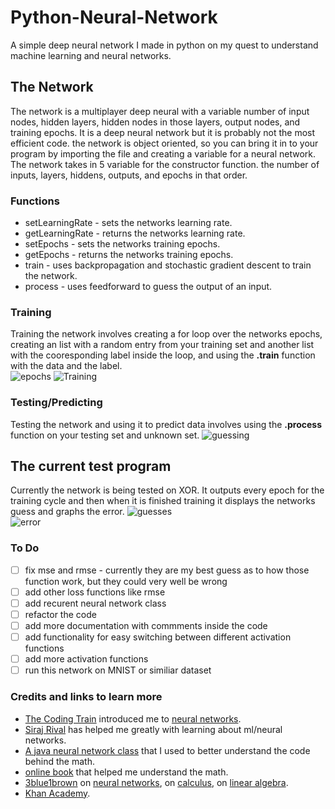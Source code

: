 # Python-Neural-Network
A simple deep neural network I made in python on my quest to understand machine learning and neural networks.

## The Network
The network is a multiplayer deep neural with a variable number of input nodes, hidden layers, hidden nodes in those layers, output nodes, and training epochs. It is a deep neural network but it is probably not the most efficient code.
the network is object oriented, so you can bring it in to your program by importing the file and creating a variable for a neural network. The network takes in 5 variable for the constructor function. the number of inputs, layers, hiddens, outputs, and epochs in that order.
### Functions
* setLearningRate - sets the networks learning rate.
* getLearningRate - returns the networks learning rate.
* setEpochs - sets the networks training epochs.
* getEpochs - returns the networks training epochs.
* train - uses backpropagation and stochastic gradient descent to train the network.
* process - uses feedforward to guess the output of an input.
### Training
Training the network involves creating a for loop over the networks epochs, creating an list with a random entry from your training set and another list with the cooresponding label inside the loop, and using the **.train** function with the data and the label.  
![epochs](https://i.imgur.com/9JVRjhB.png)
![Training](https://i.imgur.com/DQp5Y3t.png)
### Testing/Predicting
Testing the network and using it to predict data involves using the **.process** function on your testing set and unknown set.
![guessing](https://i.imgur.com/iPCENrD.png)
## The current test program
Currently the network is being tested on XOR. It outputs every epoch for the training cycle and then when it is finished training it displays the networks guess and graphs the error.
![guesses](https://i.imgur.com/4mbQmLi.png)   
![error](https://i.imgur.com/LFpAf3Q.png)
### To Do
- [ ] fix mse and rmse - currently they are my best guess as to how those function work, but they could very well be wrong
- [ ] add other loss functions like rmse
- [ ] add recurent neural network class
- [ ] refactor the code
- [ ] add more documentation with commments inside the code
- [ ] add functionality for easy switching between different activation functions
- [ ] add more activation functions
- [ ] run this network on MNIST or similiar dataset

### Credits and links to learn more
* [The Coding Train](https://www.youtube.com/user/shiffman) introduced me to [neural networks](https://www.youtube.com/playlist?list=PLRqwX-V7Uu6Y7MdSCaIfsxc561QI0U0Tb).  
* [Siraj Rival](https://www.youtube.com/channel/UCWN3xxRkmTPmbKwht9FuE5A) has helped me greatly with learning about ml/neural networks.  
* [A java neural network class](https://github.com/Fir3will/Java-Neural-Network) that I used to better understand the code behind the math.  
* [online book](http://neuralnetworksanddeeplearning.com/) that helped me understand the math.  
* [3blue1brown](https://www.youtube.com/channel/UCYO_jab_esuFRV4b17AJtAw) on [neural networks](https://www.youtube.com/playlist?list=PLZHQObOWTQDNU6R1_67000Dx_ZCJB-3pi), on [calculus](https://www.youtube.com/playlist?list=PLZHQObOWTQDMsr9K-rj53DwVRMYO3t5Yr), on [linear algebra](https://www.youtube.com/playlist?list=PLZHQObOWTQDPD3MizzM2xVFitgF8hE_ab).  
* [Khan Academy](https://www.khanacademy.org/).
